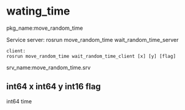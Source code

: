 # wating_time
pkg_name:move_random_time

Service
	server:
    rosrun move_random_time wait_random_time_server
    
	client:
    rosrun move_random_time wait_random_time_client [x] [y] [flag]
  
srv_name:move_random_time.srv

int64 x
int64 y
int16 flag
---
int64 time
